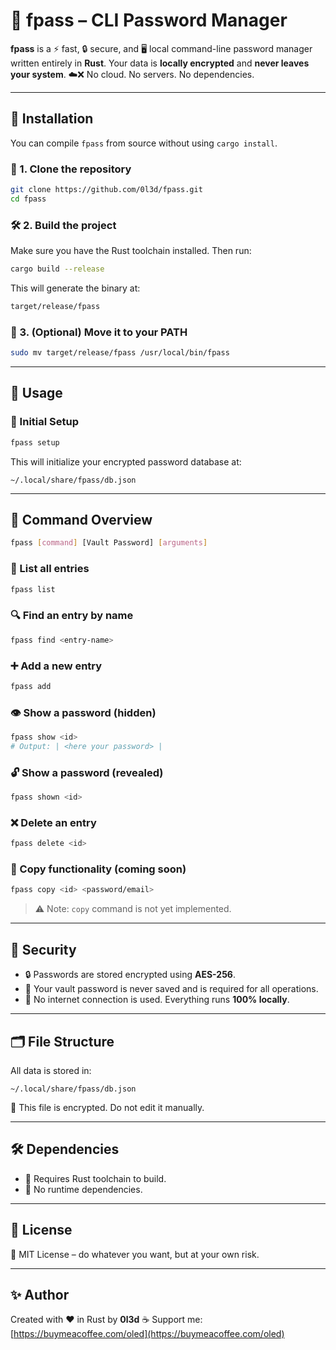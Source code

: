 # 🔐 fpass – CLI Password Manager

**fpass** is a ⚡ fast, 🔒 secure, and 🖥️ local command-line password manager written entirely in **Rust**.
Your data is **locally encrypted** and **never leaves your system**. ☁️❌ No cloud. No servers. No dependencies.

---

## 📁 Installation

You can compile `fpass` from source without using `cargo install`.

### 🧾 1. Clone the repository

```sh
git clone https://github.com/0l3d/fpass.git
cd fpass
```

### 🛠️ 2. Build the project

Make sure you have the Rust toolchain installed. Then run:

```sh
cargo build --release
```

This will generate the binary at:

```sh
target/release/fpass
```

### 🚚 3. (Optional) Move it to your PATH

```sh
sudo mv target/release/fpass /usr/local/bin/fpass
```

---

## 🧪 Usage

### 🔧 Initial Setup

```sh
fpass setup
```

This will initialize your encrypted password database at:

```plaintext
~/.local/share/fpass/db.json
```

---

## 🧭 Command Overview

```bash
fpass [command] [Vault Password] [arguments]
```

### 📂 List all entries

```sh
fpass list
```

### 🔍 Find an entry by name

```sh
fpass find <entry-name>
```

### ➕ Add a new entry

```sh
fpass add
```

### 👁️ Show a password (hidden)

```sh
fpass show <id>
# Output: | <here your password> |
```

### 🔓 Show a password (revealed)

```sh
fpass shown <id>
```

### ❌ Delete an entry

```sh
fpass delete <id>
```

### 📝 Copy functionality (coming soon)

```sh
fpass copy <id> <password/email>
```

> ⚠️ Note: `copy` command is not yet implemented.

---

## 🔐 Security

* 🔒 Passwords are stored encrypted using **AES-256**.
* 🔑 Your vault password is never saved and is required for all operations.
* 📴 No internet connection is used. Everything runs **100% locally**.

---

## 🗂️ File Structure

All data is stored in:

```plaintext
~/.local/share/fpass/db.json
```

📌 This file is encrypted. Do not edit it manually.

---

## 🛠️ Dependencies

* 🦀 Requires Rust toolchain to build.
* 🧼 No runtime dependencies.

---

## 📄 License

📝 MIT License – do whatever you want, but at your own risk.

---

## ✨ Author

Created with ❤️ in Rust by **0l3d**
☕ Support me: [https://buymeacoffee.com/oled](https://buymeacoffee.com/oled)
